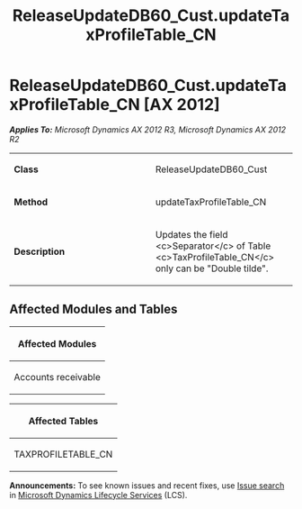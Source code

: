﻿---
title: ReleaseUpdateDB60_Cust.updateTaxProfileTable_CN
TOCTitle: ReleaseUpdateDB60_Cust.updateTaxProfileTable_CN
ms:assetid: 1385d13b-f058-0fd6-ff9d-9052d1f60d34
ms:mtpsurl: https://msdn.microsoft.com/en-us/library/JJ718490(v=AX.60)
ms:contentKeyID: 49706775
ms.date: 05/18/2015
mtps_version: v=AX.60
---

# ReleaseUpdateDB60\_Cust.updateTaxProfileTable\_CN [AX 2012]


_**Applies To:** Microsoft Dynamics AX 2012 R3, Microsoft Dynamics AX 2012 R2_

<table>
<colgroup>
<col style="width: 50%" />
<col style="width: 50%" />
</colgroup>
<tbody>
<tr class="odd">
<td><p><strong>Class</strong></p></td>
<td><p>ReleaseUpdateDB60_Cust</p></td>
</tr>
<tr class="even">
<td><p><strong>Method</strong></p></td>
<td><p>updateTaxProfileTable_CN</p></td>
</tr>
<tr class="odd">
<td><p><strong>Description</strong></p></td>
<td><p>Updates the field &lt;c&gt;Separator&lt;/c&gt; of Table &lt;c&gt;TaxProfileTable_CN&lt;/c&gt; only can be &quot;Double tilde&quot;.</p></td>
</tr>
</tbody>
</table>


## Affected Modules and Tables

<table>
<colgroup>
<col style="width: 100%" />
</colgroup>
<thead>
<tr class="header">
<th><p>Affected Modules</p></th>
</tr>
</thead>
<tbody>
<tr class="odd">
<td><p>Accounts receivable</p></td>
</tr>
</tbody>
</table>


<table>
<colgroup>
<col style="width: 100%" />
</colgroup>
<thead>
<tr class="header">
<th><p>Affected Tables</p></th>
</tr>
</thead>
<tbody>
<tr class="odd">
<td><p>TAXPROFILETABLE_CN</p></td>
</tr>
</tbody>
</table>

  
**Announcements:** To see known issues and recent fixes, use [Issue search](http://go.microsoft.com/fwlink/?linkid=389258) in [Microsoft Dynamics Lifecycle Services](http://go.microsoft.com/fwlink/?linkid=306505) (LCS).

